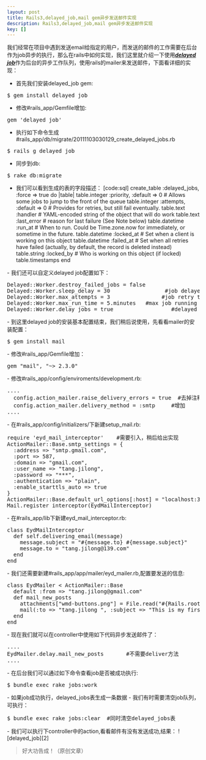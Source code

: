 ```yaml
---
layout: post
title: Rails3,delayed_job,mail gem异步发送邮件实现
description: Rails3,delayed_job,mail gem异步发送邮件实现
key: []
---
```

我们经常在项目中遇到发送email给指定的用户，而发送的邮件的工作需要在后台作为job异步的执行，那么在rails中如何实现，我们这里就介绍一下使用[***delayed job***][1]作为后台的异步工作队列，使用rails的mailer来发送邮件，下面看详细的实现：

 - 首先我们安装delayed_job gem:
<pre>
$ gem install delayed_job
</pre>
 - 修改#rails_app/Gemfile增加:
<pre>
gem 'delayed_job'
</pre>
 - 执行如下命令生成#rails_app/db/migrate/20111103030129_create_delayed_jobs.rb
<pre>
$ rails g delayed_job
</pre>
 - 同步到db:
<pre>
$ rake db:migrate
</pre>
 - 我们可以看到生成的表的字段描述：
[code:sql]
create_table :delayed_jobs, :force => true do |table|
  table.integer  :priority, :default => 0      # Allows some jobs to jump to the front of the queue
  table.integer  :attempts, :default => 0      # Provides for retries, but still fail eventually.
  table.text     :handler                      # YAML-encoded string of the object that will do work
  table.text   :last_error                   # reason for last failure (See Note below)
  table.datetime :run_at                       # When to run. Could be Time.zone.now for immediately, or sometime in the future.
  table.datetime :locked_at                    # Set when a client is working on this object
  table.datetime :failed_at                    # Set when all retries have failed (actually, by default, the record is deleted instead)
  table.string   :locked_by                    # Who is working on this object (if locked)
  table.timestamps
end
</pre>
 - 我们还可以自定义delayed job配置如下：
<pre>
Delayed::Worker.destroy_failed_jobs = false     
Delayed::Worker.sleep_delay = 30                 #job delayed time
Delayed::Worker.max_attempts = 3                #job retry times
Delayed::Worker.max_run_time = 5.minutes   #max job running time
Delayed::Worker.delay_jobs = true                  #delayed /real time switcher
</pre>
 - 到这里delayed job的安装基本配置结束，我们稍后说使用，先看看mailer的安装配置：
<pre>
$ gem install mail
</pre>
 - 修改#rails_app/Gemfile增加：
<pre>
gem "mail", "~> 2.3.0"
</pre>
 - 修改#rails_app/config/enviroments/development.rb:
<pre>
....
  config.action_mailer.raise_delivery_errors = true  #去掉注释
  config.action_mailer.delivery_method = :smtp     #增加
....
</pre>
 - 在#rails_app/config/initializers/下新建setup_mail.rb:
<pre>
require 'eyd_mail_interceptor'    #需要引入，稍后给出实现
ActionMailer::Base.smtp_settings = {
  :address => "smtp.gmail.com",
  :port => 587,
  :domain => "gmail.com",
  :user_name => "tang.jilong",
  :password => "***",
  :authentication => "plain",
  :enable_starttls_auto => true
}
ActionMailer::Base.default_url_options[:host] = "localhost:3000"
Mail.register_interceptor(EydMailInterceptor)
</pre>
 - 在#rails_app/lib下新建eyd_mail_interceptor.rb:
<pre>
class EydMailInterceptor
  def self.delivering_email(message)
    message.subject = "#{message.to} #{message.subject}"
    message.to = "tang.jilong@139.com"
  end
end
</pre>
 - 我们还需要新建#rails_app/app/mailer/eyd_mailer.rb,配置要发送的信息:
<pre>
class EydMailer < ActionMailer::Base
  default :from => "tang.jilong@gmail.com"
  def mail_new_posts
    attachments["wmd-buttons.png"] = File.read("#{Rails.root}/public/images/wmd-buttons.png")
    mail(:to => "tang.jilong <tang.jilong@139.com>", :subject => "This is my first Everyday email")
  end
end
</pre>
 - 现在我们就可以在controller中使用如下代码异步发送邮件了：
<pre>
....
EydMailer.delay.mail_new_posts       #不需要deliver方法
....
</pre>
 - 在后台我们可以通过如下命令查看job是否被成功执行:
<pre>
$ bundle exec rake jobs:work
</pre>
 - 如果job成功执行，delayed_jobs表生成一条数据
 - 我们有时需要清空job队列，可执行：
<pre>
$ bundle exec rake jobs:clear  #同时清空delayed_jobs表
</pre>
 - 我们可以执行下controller中的action,看看邮件有没有发送成功,结果：
![delayed_job][2]

> 好大功告成！（原创文章）


  [1]: https://github.com/collectiveidea/delayed_job "delayed job"
  [2]: http://cms.everyday-cn.com/system/pictures/972/large_everyday_139.png?1320368578 "mail"
